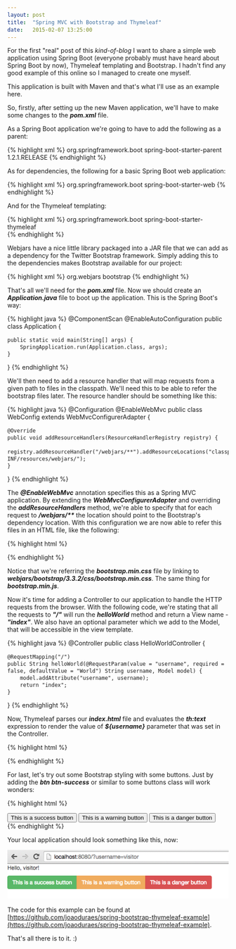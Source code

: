 ```yaml
---
layout: post
title:  "Spring MVC with Bootstrap and Thymeleaf"
date:   2015-02-07 13:25:00
---
```


For the first "real" post of this *kind-of-blog* I want to share a simple web application using Spring Boot (everyone probably must have heard about Spring Boot by now), Thymeleaf templating and Bootstrap. I hadn't find any good example of this online so I managed to create one myself.

This application is built with Maven and that's what I'll use as an example here. 

So, firstly, after setting up the new Maven application, we'll have to make some changes to the ***pom.xml*** file.

As a Spring Boot application we're going to have to add the following as a parent:

{% highlight xml %}
<parent>
    <groupId>org.springframework.boot</groupId>
    <artifactId>spring-boot-starter-parent</artifactId>
    <version>1.2.1.RELEASE</version>
</parent>
{% endhighlight %}

As for dependencies, the following for a basic Spring Boot web application:

{% highlight xml %}
<dependency>
	<groupId>org.springframework.boot</groupId>
	<artifactId>spring-boot-starter-web</artifactId>
</dependency>
{% endhighlight %}

And for the Thymeleaf templating:

{% highlight xml %}
<dependency>
	<groupId>org.springframework.boot</groupId>
	<artifactId>spring-boot-starter-thymeleaf</artifactId>
</dependency>	
{% endhighlight %}

Webjars have a nice little library packaged into a JAR file that we can add as a dependency for the Twitter Bootstrap framework. Simply adding this to the dependencies makes Bootstrap available for our project:

{% highlight xml %}
<dependency>
    <groupId>org.webjars</groupId>
    <artifactId>bootstrap</artifactId>
</dependency>
{% endhighlight %}


That's all we'll need for the ***pom.xml*** file. Now we should create an ***Application.java*** file to boot up the application. This is the Spring Boot's way:

{% highlight java %}
@ComponentScan
@EnableAutoConfiguration
public class Application {

    public static void main(String[] args) {
        SpringApplication.run(Application.class, args);
    }
}
{% endhighlight %}

We'll then need to add a resource handler that will map requests from a given path to files in the classpath. We'll need this to be able to refer the bootstrap files later. The resource handler should be something like this:

{% highlight java %}
@Configuration
@EnableWebMvc
public class WebConfig extends WebMvcConfigurerAdapter {

    @Override
    public void addResourceHandlers(ResourceHandlerRegistry registry) {
        registry.addResourceHandler("/webjars/**").addResourceLocations("classpath:/META-INF/resources/webjars/");
    }
}
{% endhighlight %}

The ***@EnableWebMvc*** annotation specifies this as a Spring MVC application. By extending the ***WebMvcConfigurerAdapter*** and overriding the ***addResourceHandlers*** method, we're able to specify that for each request to ***/webjars/\*\**** the location should point to the Bootstrap's dependency location. With this configuration we are now able to refer this files in an HTML file, like the following:

{% highlight html %}
<head>
    <title>JoaoDuraes' Twitter Bootstrap example</title>
    <meta name="viewport" content="width=device-width, initial-scale=1.0"> </meta>
    <!-- Bootstrap -->
    <link href="webjars/bootstrap/3.3.2/css/bootstrap.min.css" rel="stylesheet" media="screen"> </link>
</head>
<body>
    <script src="http://code.jquery.com/jquery.js"></script>
    <script src="webjars/bootstrap/3.3.2/js/bootstrap.min.js"></script>
</body>
{% endhighlight %}

Notice that we're referring the ***bootstrap.min.css*** file by linking to ***webjars/bootstrap/3.3.2/css/bootstrap.min.css***. The same thing for ***bootstrap.min.js***. 

Now it's time for adding a Controller to our application to handle the HTTP requests from the browser. With the following code, we're stating that all the requests to ***"/"*** will run the ***helloWorld*** method and return a View name - ***"index"***. We also have an optional parameter which we add to the Model, that will be accessible in the view template.

{% highlight java %}
@Controller
public class HelloWorldController {

    @RequestMapping("/")
    public String helloWorld(@RequestParam(value = "username", required = false, defaultValue = "World") String username, Model model) {
        model.addAttribute("username", username);
        return "index";
    }
}
{% endhighlight %}

Now, Thymeleaf parses our ***index.html*** file and evaluates the ***th:text*** expression to render the value of ***${username}*** parameter that was set in the Controller.

{% highlight html %}
<p th:text="'Hello, ' + ${username} + '!'" />
{% endhighlight %}

For last, let's try out some Bootstrap styling with some buttons. Just by adding the ***btn btn-success*** or similar to some buttons class will work wonders:

{% highlight html %}
<div class="btn-group">
    <button type="button" class="btn btn-success">This is a success button</button>
    <button type="button" class="btn btn-warning">This is a warning button</button>
    <button type="button" class="btn btn-danger">This is a danger button</button>
</div>
{% endhighlight %}

Your local application should look something like this, now:

![Example screenshot](/assets/spring-bootstrap-thymeleaf-example-1.png)

The code for this example can be found at [https://github.com/joaoduraes/spring-bootstrap-thymeleaf-example](https://github.com/joaoduraes/spring-bootstrap-thymeleaf-example). 

That's all there is to it. :)



